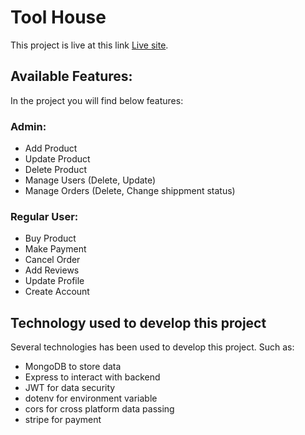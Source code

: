 # Tool House

This project is live at this link [Live site](https://tool-house-3896b.web.app/dashboard ).

## Available Features:

In the project you will find below features:

### Admin:
* Add Product
* Update Product
* Delete Product
* Manage Users (Delete, Update)
* Manage Orders (Delete, Change shippment status)

### Regular User:
* Buy Product
* Make Payment
* Cancel Order
* Add Reviews
* Update Profile
* Create Account

## Technology used to develop this project

Several technologies has been used to develop this project. Such as:

* MongoDB to store data
* Express to interact with backend
* JWT for data security
* dotenv for environment variable
* cors for cross platform data passing
* stripe for payment